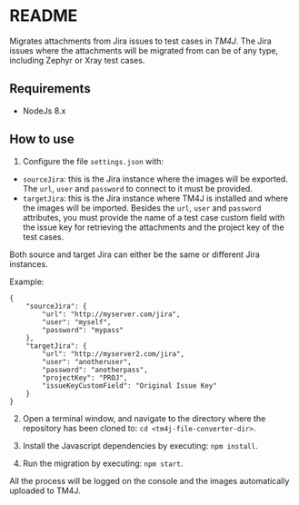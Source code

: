 # README #

Migrates attachments from Jira issues to test cases in *TM4J*. The Jira issues where the attachments will be migrated from can be of any type, including Zephyr or Xray test cases.

## Requirements ##
* NodeJs 8.x

## How to use ##
1) Configure the file ``settings.json`` with:
* ``sourceJira``: this is the Jira instance where the images will be exported. The ```url```, ```user``` and ```password``` to connect to it must be provided.
* ``targetJira``: this is the Jira instance where TM4J is installed and where the images will be imported. Besides the ```url```, ```user``` and ```password``` attributes, you must provide the name of a test case custom field with the issue key for retrieving the attachments and the project key of the test cases.

Both source and target Jira can either be the same or different Jira instances.

Example:
```
{
	"sourceJira": {
		"url": "http://myserver.com/jira",
		"user": "myself",
		"password": "mypass"
	},
	"targetJira": {
		"url": "http://myserver2.com/jira",
		"user": "anotheruser",
		"password": "anotherpass",
		"projectKey": "PROJ",
		"issueKeyCustomField": "Original Issue Key"
	}
}
```

2) Open a terminal window, and navigate to the directory where the repository has been cloned to: ``cd <tm4j-file-converter-dir>``.

3) Install the Javascript dependencies by executing: ``npm install``.

4) Run the migration by executing: ``npm start``.

All the process will be logged on the console and the images automatically uploaded to TM4J.